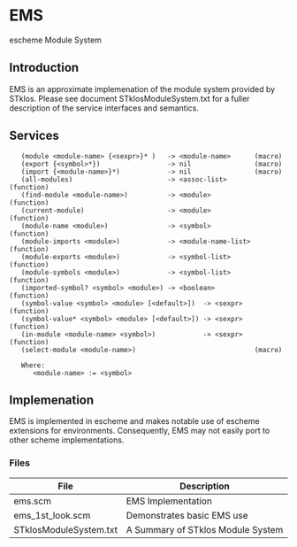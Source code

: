 EMS
===

escheme Module System

## Introduction

EMS is an approximate implemenation of the module
system provided by STklos. Please see document STklosModuleSystem.txt
for a fuller description of the service interfaces and semantics.


## Services
```
   (module <module-name> {<sexpr>}* )   -> <module-name>      (macro)
   (export {<symbol>*})                 -> nil                (macro)
   (import {<module-name>}*)            -> nil                (macro)
   (all-modules)                        -> <assoc-list>       (function)
   (find-module <module-name>)          -> <module>           (function)
   (current-module)                     -> <module>           (function)
   (module-name <module>)               -> <symbol>           (function)
   (module-imports <module>)            -> <module-name-list> (function)
   (module-exports <module>)            -> <symbol-list>      (function)
   (module-symbols <module>)            -> <symbol-list>      (function)
   (imported-symbol? <symbol> <module>) -> <boolean>          (function)
   (symbol-value <symbol> <module> [<default>])  -> <sexpr>   (function)
   (symbol-value* <symbol> <module> [<default>]) -> <sexpr>   (function)
   (in-module <module-name> <symbol>)            -> <sexpr>   (function)
   (select-module <module-name>)                              (macro)

   Where:
      <module-name> := <symbol>
```
## Implemenation

EMS is implemented in escheme and makes notable use of escheme extensions for environments. Consequently,
EMS may not easily port to other scheme implementations.

### Files

| File | Description |
| ---- | ----------- |
| ems.scm              | EMS Implementation | 
| ems_1st_look.scm     | Demonstrates basic EMS use | 
| STklosModuleSystem.txt | A Summary of STklos Module System |
